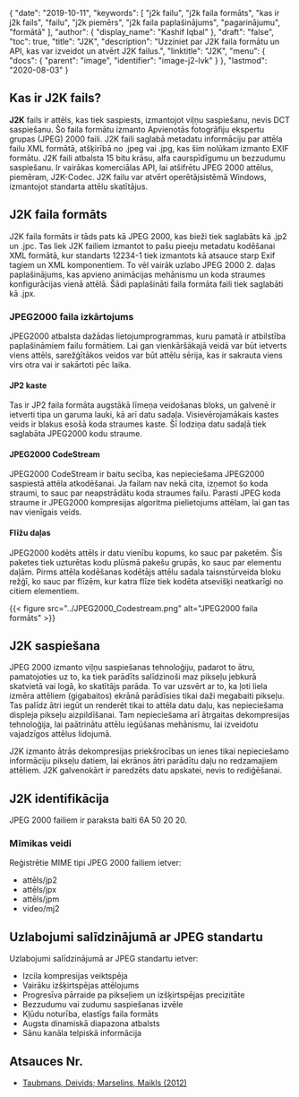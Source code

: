 {
  "date": "2019-10-11",
  "keywords": [
"j2k failu",
"j2k faila formāts",
"kas ir j2k fails",
"failu",
"j2k piemērs",
"j2k faila paplašinājums",
"pagarinājumu",
"formātā"
],
  "author": {
    "display_name": "Kashif Iqbal"
},
  "draft": "false",
  "toc": true,
  "title": "J2K",
  "description": "Uzziniet par J2K faila formātu un API, kas var izveidot un atvērt J2K failus.",
  "linktitle": "J2K",
  "menu": {
    "docs": {
      "parent": "image",
      "identifier": "image-j2-lvk"
}
},
  "lastmod": "2020-08-03"
}

## Kas ir J2K fails?

**J2K** fails ir attēls, kas tiek saspiests, izmantojot viļņu saspiešanu, nevis DCT saspiešanu. Šo faila formātu izmanto Apvienotās fotogrāfiju ekspertu grupas (JPEG) 2000 faili. J2K faili saglabā metadatu informāciju par attēla failu XML formātā, atšķirībā no .jpeg vai .jpg, kas šim nolūkam izmanto EXIF formātu. J2K faili atbalsta 15 bitu krāsu, alfa caurspīdīgumu un bezzudumu saspiešanu. Ir vairākas komerciālas API, lai atšifrētu JPEG 2000 attēlus, piemēram, J2K-Codec. J2K failu var atvērt operētājsistēmā Windows, izmantojot standarta attēlu skatītājus.

## J2K faila formāts ##

J2K faila formāts ir tāds pats kā JPEG 2000, kas bieži tiek saglabāts kā .jp2 un .jpc. Tas liek J2K failiem izmantot to pašu pieeju metadatu kodēšanai XML formātā, kur standarts 12234-1 tiek izmantots kā atsauce starp Exif tagiem un XML komponentiem. To vēl vairāk uzlabo JPEG 2000 2. daļas paplašinājums, kas apvieno animācijas mehānismu un koda straumes konfigurācijas vienā attēlā. Šādi paplašināti faila formāta faili tiek saglabāti kā .jpx.

### JPEG2000 faila izkārtojums ###

JPEG2000 atbalsta dažādas lietojumprogrammas, kuru pamatā ir atbilstība paplašināmiem failu formātiem. Lai gan vienkāršākajā veidā var būt ietverts viens attēls, sarežģītākos veidos var būt attēlu sērija, kas ir sakrauta viens virs otra vai ir sakārtoti pēc laika.

#### JP2 kaste ####
Tas ir JP2 faila formāta augstākā līmeņa veidošanas bloks, un galvenē ir ietverti tipa un garuma lauki, kā arī datu sadaļa. Visievērojamākais kastes veids ir blakus esošā koda straumes kaste. Šī lodziņa datu sadaļā tiek saglabāta JPEG2000 kodu straume.

#### JPEG2000 CodeStream ####

JPEG2000 CodeStream ir baitu secība, kas nepieciešama JPEG2000 saspiestā attēla atkodēšanai. Ja failam nav nekā cita, izņemot šo koda straumi, to sauc par neapstrādātu koda straumes failu. Parasti JPEG koda straume ir JPEG2000 kompresijas algoritma pielietojums attēlam, lai gan tas nav vienīgais veids.

#### Flīžu daļas ####

JPEG2000 kodēts attēls ir datu vienību kopums, ko sauc par paketēm. Šīs paketes tiek uzturētas kodu plūsmā pakešu grupās, ko sauc par elementu daļām. Pirms attēla kodēšanas kodētājs attēlu sadala taisnstūrveida bloku režģī, ko sauc par flīzēm, kur katra flīze tiek kodēta atsevišķi neatkarīgi no citiem elementiem.

{{< figure src="../JPEG2000_Codestream.png" alt="JPEG2000 faila formāts" >}}

## J2K saspiešana ##
JPEG 2000 izmanto viļņu saspiešanas tehnoloģiju, padarot to ātru, pamatojoties uz to, ka tiek parādīts salīdzinoši maz pikseļu jebkurā skatvietā vai logā, ko skatītājs parāda. To var uzsvērt ar to, ka ļoti liela izmēra attēliem (gigabaitos) ekrānā parādīsies tikai daži megabaiti pikseļu. Tas palīdz ātri iegūt un renderēt tikai to attēla datu daļu, kas nepieciešama displeja pikseļu aizpildīšanai. Tam nepieciešama arī ātrgaitas dekompresijas tehnoloģija, lai paātrinātu attēlu iegūšanas mehānismu, lai izveidotu vajadzīgos attēlus lidojumā.

J2K izmanto ātrās dekompresijas priekšrocības un ienes tikai nepieciešamo informāciju pikseļu datiem, lai ekrānos ātri parādītu daļu no redzamajiem attēliem. J2K galvenokārt ir paredzēts datu apskatei, nevis to rediģēšanai.

## J2K identifikācija ##
JPEG 2000 failiem ir paraksta baiti 6A 50 20 20.

### Mīmikas veidi ###
Reģistrētie MIME tipi JPEG 2000 failiem ietver:
  * attēls/jp2
  * attēls/jpx
  * attēls/jpm
  * video/mj2

## Uzlabojumi salīdzinājumā ar JPEG standartu ##
Uzlabojumi salīdzinājumā ar JPEG standartu ietver:
  * Izcila kompresijas veiktspēja
  * Vairāku izšķirtspējas attēlojums
  * Progresīva pārraide pa pikseļiem un izšķirtspējas precizitāte
  * Bezzudumu vai zudumu saspiešanas izvēle
  * Kļūdu noturība, elastīgs faila formāts
  * Augsta dinamiskā diapazona atbalsts
  * Sānu kanāla telpiskā informācija

## Atsauces Nr.
  * [Taubmans, Deivids; Marselins, Maikls (2012)](https://books.google.com/books?id=y7HeBwAAQBAJ&pg=PA402)

